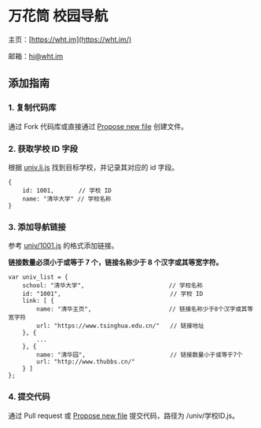 # 万花筒 校园导航

主页：[https://wht.im](https://wht.im/)

邮箱：hi@wht.im

## 添加指南

### 1. 复制代码库

通过 Fork 代码库或直接通过 [Propose new file](https://github.com/flagrow/flarum-ext-image-upload/new/master) 创建文件。

### 2. 获取学校 ID 字段

根据 [univ.li.js](https://github.com/wht-im/wht-university-link/blob/master/univ.li.js) 找到目标学校，并记录其对应的 id 字段。

    {
        id: 1001,       // 学校 ID
        name: "清华大学" // 学校名称
    }

### 3. 添加导航链接

参考 [univ/1001.js](https://github.com/wht-im/wht-university-link/blob/master/univ/1001.js) 的格式添加链接。

**链接数量必须小于或等于 7 个，链接名称少于 8 个汉字或其等宽字符。**

    var univ_list = {
        school: "清华大学",                        // 学校名称
        id: "1001",                               // 学校 ID
        link: [ {
            name: "清华主页",                      // 链接名称少于8个汉字或其等宽字符
            url: "https://www.tsinghua.edu.cn/"   // 链接地址
        }, {
            ...
        }, {
            name: "清华园",                        // 链接数量小于或等于7个
            url: "http://www.thubbs.cn/"
        } ]
    };

### 4. 提交代码
通过 Pull request 或 [Propose new file](https://github.com/flagrow/flarum-ext-image-upload/new/master) 提交代码，路径为 /univ/学校ID.js。
